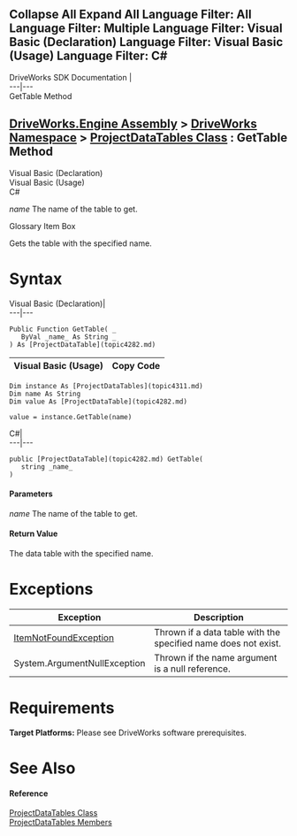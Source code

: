 Collapse All Expand All Language Filter: All  Language Filter: Multiple  Language Filter: Visual Basic (Declaration) Language Filter: Visual Basic (Usage) Language Filter: C#  
---  
DriveWorks SDK Documentation  |   
---|---  
GetTable Method   
  
[DriveWorks.Engine Assembly](topic2156.md) > [DriveWorks Namespace](topic2159.md) > [ProjectDataTables Class](topic4311.md) : GetTable Method  
---  
  
Visual Basic (Declaration)    
Visual Basic (Usage)    
C# 

_name_
    The name of the table to get.

Glossary Item Box

Gets the table with the specified name. 

# Syntax

Visual Basic (Declaration)|   
---|---  
      
    
    Public Function GetTable( _
       ByVal _name_ As String _
    ) As [ProjectDataTable](topic4282.md)  
  
Visual Basic (Usage)| Copy Code  
---|---  
      
    
    Dim instance As [ProjectDataTables](topic4311.md)
    Dim name As String
    Dim value As [ProjectDataTable](topic4282.md)
     
    value = instance.GetTable(name)  
  
C#|   
---|---  
      
    
    public [ProjectDataTable](topic4282.md) GetTable( 
       string _name_
    )  
  
#### Parameters

 _name_
    The name of the table to get.

#### Return Value

The data table with the specified name.

# Exceptions

Exception| Description  
---|---  
[ItemNotFoundException](topic3571.md)| Thrown if a data table with the specified name does not exist.  
System.ArgumentNullException| Thrown if the name argument is a null reference.  
  
# Requirements

**Target Platforms:** Please see DriveWorks software prerequisites.

# See Also

#### Reference

[ProjectDataTables Class](topic4311.md)   
[ProjectDataTables Members](topic4312.md)


